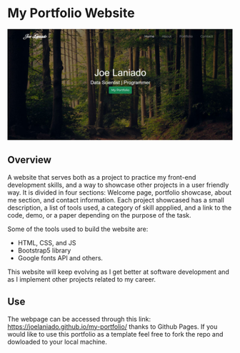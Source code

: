 # My Portfolio Website

![alt text](images/portfolio2.JPG)

## Overview
A website that serves both as a project to practice my front-end development skills, and a way to showcase other projects in a user friendly way. It is divided in four sections: Welcome page,
portfolio showcase, about me section, and contact information. Each project showcased has a small description, a list of tools used, a category of skill appplied, and a link to the code, demo,
or a paper depending on the purpose of the task. 

Some of the tools used to build the website are:
* HTML, CSS, and JS
* Bootstrap5 library
* Google fonts API and others. 

This website will keep evolving as I get better at software development and as I implement other projects related to my career. 

## Use
The webpage can be accessed through this link: https://joelaniado.github.io/my-portfolio/ thanks to Github Pages. If you would like to use this portfolio as a template feel free to 
fork the repo and dowloaded to your local machine. 